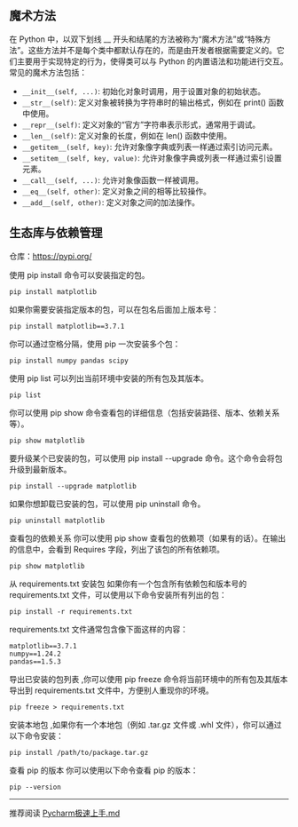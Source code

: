 
## 魔术方法
在 Python 中，以双下划线 __ 开头和结尾的方法被称为“魔术方法”或“特殊方法”。这些方法并不是每个类中都默认存在的，而是由开发者根据需要定义的。它们主要用于实现特定的行为，使得类可以与 Python 的内置语法和功能进行交互。常见的魔术方法包括：
- `__init__(self, ...)`: 初始化对象时调用，用于设置对象的初始状态。
- `__str__(self)`: 定义对象被转换为字符串时的输出格式，例如在 print() 函数中使用。
- `__repr__(self)`: 定义对象的“官方”字符串表示形式，通常用于调试。
- `__len__(self)`: 定义对象的长度，例如在 len() 函数中使用。
- `__getitem__(self, key)`: 允许对象像字典或列表一样通过索引访问元素。
- `__setitem__(self, key, value)`: 允许对象像字典或列表一样通过索引设置元素。
- `__call__(self, ...)`: 允许对象像函数一样被调用。
- `__eq__(self, other)`: 定义对象之间的相等比较操作。
- `__add__(self, other)`: 定义对象之间的加法操作。
## 生态库与依赖管理
仓库：https://pypi.org/

使用 pip install 命令可以安装指定的包。
```shell
pip install matplotlib
```

如果你需要安装指定版本的包，可以在包名后面加上版本号：
```shell
pip install matplotlib==3.7.1
```
你可以通过空格分隔，使用 pip 一次安装多个包：
```shell
pip install numpy pandas scipy
```
使用 pip list 可以列出当前环境中安装的所有包及其版本。
```shell
pip list
```
你可以使用 pip show 命令查看包的详细信息（包括安装路径、版本、依赖关系等）。
```shell
pip show matplotlib
```
要升级某个已安装的包，可以使用 pip install --upgrade 命令。这个命令会将包升级到最新版本。
```shell
pip install --upgrade matplotlib
```
如果你想卸载已安装的包，可以使用 pip uninstall 命令。
```shell
pip uninstall matplotlib
```
查看包的依赖关系
你可以使用 pip show 查看包的依赖项（如果有的话）。在输出的信息中，会看到 Requires 字段，列出了该包的所有依赖项。
```shell
pip show matplotlib
```
从 requirements.txt 安装包
如果你有一个包含所有依赖包和版本号的 requirements.txt 文件，可以使用以下命令安装所有列出的包：
```shell
pip install -r requirements.txt
```
requirements.txt 文件通常包含像下面这样的内容：
```shell
matplotlib==3.7.1
numpy==1.24.2
pandas==1.5.3
```
导出已安装的包列表 ,你可以使用 pip freeze 命令将当前环境中的所有包及其版本导出到 requirements.txt 文件中，方便别人重现你的环境。
```shell
pip freeze > requirements.txt
```
安装本地包 ,如果你有一个本地包（例如 .tar.gz 文件或 .whl 文件），你可以通过以下命令安装：
```shell
pip install /path/to/package.tar.gz
```
查看 pip 的版本
你可以使用以下命令查看 pip 的版本：
```shell
pip --version
```

---

推荐阅读 [Pycharm极速上手.md](docs/PyCharm%E6%9E%81%E9%80%9F%E4%B8%8A%E6%89%8B/Pycharm%E6%9E%81%E9%80%9F%E4%B8%8A%E6%89%8B.md)

 
